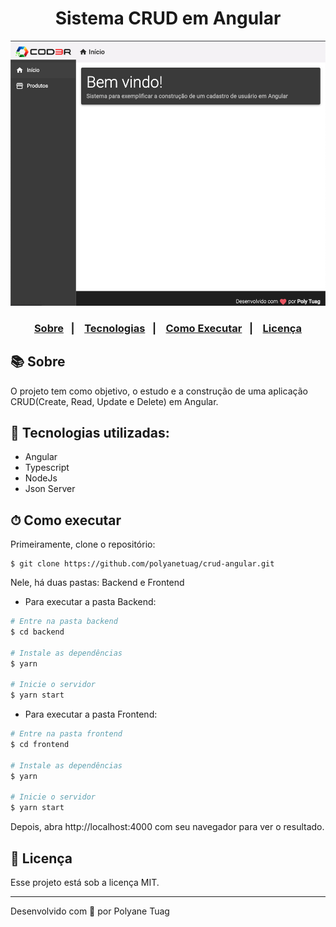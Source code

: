 <div align="center">
  <h1>Sistema CRUD em Angular</h1>
  <img width= '600' src="./github/fileapp.png" />
</div>

<h3 align="center">  
  <p align="center">
    <a href="#-sobre">Sobre</a>&nbsp;&nbsp;&nbsp;|&nbsp;&nbsp;&nbsp;
    <a href="#-tecnologias">Tecnologias</a>&nbsp;&nbsp;&nbsp;|&nbsp;&nbsp;&nbsp;
    <a href="#-como-executar">Como Executar</a>&nbsp;&nbsp;&nbsp;|&nbsp;&nbsp;&nbsp;
    <a href="#-licença">Licença</a>
  </p>
</h3>

## 📚 Sobre

O projeto tem como objetivo, o estudo e a construção de uma aplicação CRUD(Create, Read, Update e Delete) em Angular.

## 🚀 Tecnologias utilizadas:

- Angular
- Typescript
- NodeJs
- Json Server
  
## ⏱ Como executar

Primeiramente, clone o repositório:
```
$ git clone https://github.com/polyanetuag/crud-angular.git
```
Nele, há duas pastas: Backend e Frontend

- Para executar a pasta Backend:

```bash
# Entre na pasta backend
$ cd backend

# Instale as dependências
$ yarn 

# Inicie o servidor
$ yarn start
```
- Para executar a pasta Frontend:

```bash
# Entre na pasta frontend
$ cd frontend

# Instale as dependências
$ yarn 

# Inicie o servidor
$ yarn start
```

Depois, abra http://localhost:4000 com seu navegador para ver o resultado.

## 📝 Licença

Esse projeto está sob a licença MIT.

---
Desenvolvido com 💜 por Polyane Tuag